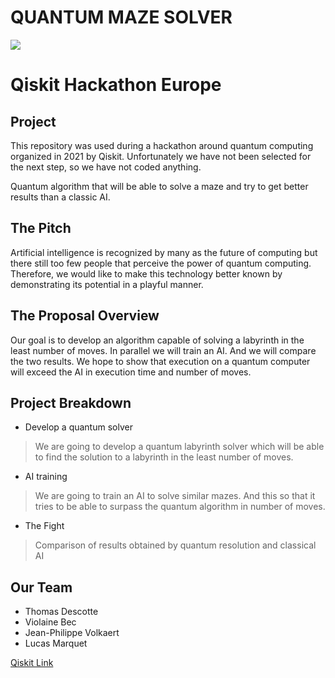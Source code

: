 # QUANTUM MAZE SOLVER

![](https://nsa40.casimages.com/img/2021/04/29/mini_210429101936308550.png)

# Qiskit Hackathon Europe

## Project
This repository was used during a hackathon around quantum computing organized in 2021 by Qiskit. Unfortunately we have not been selected for the next step, so we have not coded anything.

Quantum algorithm that will be able to solve a maze and try to get better results than a classic AI.

## The Pitch
Artificial intelligence is recognized by many as the future of computing but there still too few people that perceive the power of quantum computing. Therefore, we would like to make this technology better known by demonstrating its potential in a playful manner.

## The Proposal Overview
Our goal is to develop an algorithm capable of solving a labyrinth in the least number of moves. In parallel we will train an AI. And we will compare the two results. We hope to show that execution on a quantum computer will exceed the AI in execution time and number of moves.

## Project Breakdown
- Develop a quantum solver
> We are going to develop a quantum labyrinth solver which will be able to find the solution to a labyrinth in the least number of moves.

- AI training
> We are going to train an AI to solve similar mazes. And this so that it tries to be able to surpass the quantum algorithm in number of moves.

- The Fight
> Comparison of results obtained by quantum resolution and classical AI

## Our Team
- Thomas Descotte
- Violaine Bec
- Jean-Philippe Volkaert
- Lucas Marquet

[Qiskit Link](https://qiskithackathoneurope.bemyapp.com/#/projects/608091bfff00f400197faa1e)
